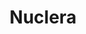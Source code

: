 ---
layout: startup_page
title: "Nuclera"
id: "nuclera.com"
permalink: "/nucleranuclera.com04272025/"
website: "https://www.nuclera.com/"
funding_round: "Series C"
funding_amount: "$75M"
investors: "Elevage Medical Technologies, Patient Square Capital, British Patient Capital, Cambridge Innovation Capital, Jonathan Milner, GK Goh, M&G Catalyst, E Ink Holdings, Michael D. McCreary, Uni Power Group, Verve Ventures"
about: "Nuclera is a biotech company accelerating protein expression and purification workflows through its benchtop protein system, eProtein Discovery. This system automates processes, reducing time and cost, and providing rapid access to high-quality proteins for drug discovery research. It's designed to empower protein scientists worldwide by making protein production more efficient and effective."
markets: "Biotech, Life Science, Pharmaceutical"
hq: "Cambridge, Cambridgeshire, United Kingdom"
founded_year: "2013"
linkedin: "https://www.linkedin.com/company/nuclera"
twitter: "https://twitter.com/nuclera"
instagram: ""
facebook: ""
crunchbase: "https://www.crunchbase.com/organization/nuclera"
pitchbook: "https://pitchbook.com/profiles/company/110529-91"

# SEO Optimization
meta_title: "Nuclera - Series C Funding ($75M)"
meta_description: "Nuclera, Nuclera is a biotech company accelerating protein expression and purification workflows through its benchtop protein system, eProtein Discovery. This ..."
meta_keywords: "Nuclera, Biotech, Life Science, Pharmaceutical, Series C funding"
canonical_url: "https://pkprojectstartups.github.io/projectstartups.com/nucleranuclera.com04272025/"
---